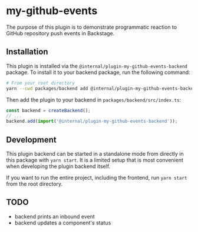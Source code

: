 # my-github-events

The purpose of this plugin is to demonstrate programmatic reaction to GitHub repository push events in Backstage.

## Installation

This plugin is installed via the `@internal/plugin-my-github-events-backend` package. To install it to your backend package, run the following command:

```bash
# From your root directory
yarn --cwd packages/backend add @internal/plugin-my-github-events-backend
```

Then add the plugin to your backend in `packages/backend/src/index.ts`:

```ts
const backend = createBackend();
// ...
backend.add(import('@internal/plugin-my-github-events-backend'));
```

## Development

This plugin backend can be started in a standalone mode from directly in this
package with `yarn start`. It is a limited setup that is most convenient when
developing the plugin backend itself.

If you want to run the entire project, including the frontend, run `yarn start` from the root directory.

## TODO

- backend prints an inbound event
- backend updates a component's status

